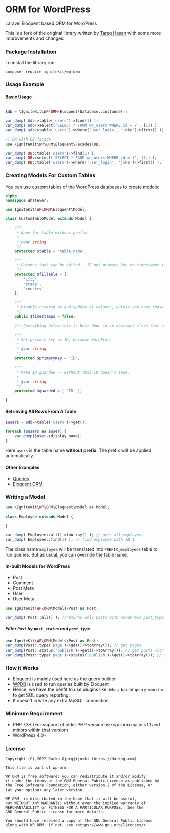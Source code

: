 # ORM for WordPress

Laravel Eloquent based ORM for WordPress

This is a fork of the original library written by [Tareq Hasan](https://tareq.co) with some more improvements and changes. 

 
### Package Installation

To install the library run:

```
composer require ignitekit/wp-orm
```

### Usage Example

#### Basic Usage 

```php

$db = \IgniteKit\WP\ORM\Eloquent\Database::instance();

var_dump( $db->table('users')->find(1) );
var_dump( $db->select('SELECT * FROM wp_users WHERE id = ?', [1]) );
var_dump( $db->table('users')->where('user_login', 'john')->first() );

// OR with DB facade
use \IgniteKit\WP\ORM\Eloquent\Facades\DB;

var_dump( DB::table('users')->find(1) );
var_dump( DB::select('SELECT * FROM wp_users WHERE id = ?', [1]) );
var_dump( DB::table('users')->where('user_login', 'john')->first() );
```

### Creating Models For Custom Tables
You can use custom tables of the WordPress databases to create models:

```php
<?php
namespace Whatever;

use IgniteKit\WP\ORM\Eloquent\Model;

class CustomTableModel extends Model {

    /**
     * Name for table without prefix
     *
     * @var string
     */
    protected $table = 'table_name';

    /**
     * Columns that can be edited - IE not primary key or timestamps if being used
     */
    protected $fillable = [
        'city',
        'state',
        'country'
    ];

    /**
     * Disable created_at and update_at columns, unless you have those.
     */
    public $timestamps = false;

    /** Everything below this is best done in an abstract class that custom tables extend */

    /**
     * Set primary key as ID, because WordPress
     *
     * @var string
     */
    protected $primaryKey = 'ID';

    /**
     * Make ID guarded -- without this ID doesn't save.
     *
     * @var string
     */
    protected $guarded = [ 'ID' ];

}
```

#### Retrieving All Rows From A Table

```php
$users = $db->table('users')->get();

foreach ($users as $user) {
    var_dump($user->display_name);
}
```

Here `users` is the table name **without prefix**. The prefix will be applied automatically.


#### Other Examples

 - [Queries](https://laravel.com/docs/8.x/queries)
 - [Eloquent ORM](https://laravel.com/docs/8.x/eloquent)

### Writing a Model

```php
use \IgniteKit\WP\ORM\Eloquent\Model as Model;

class Employee extends Model {

}

var_dump( Employee::all()->toArray() ); // gets all employees
var_dump( Employee::find(1) ); // find employee with ID 1
```
The class name `Employee` will be translated into `PREFIX_employees` table to run queries. But as usual, you can override the table name.

#### In-built Models for WordPress

- Post
- Comment
- Post Meta
- User
- User Meta


```php
use IgniteKit\WP\ORM\Models\Post as Post;

var_dump( Post::all() ); //returns only posts with WordPress post_type "post"
```

##### Filter `Post` by `post_status` and `post_type`
```php
use IgniteKit\WP\ORM\Models\Post as Post;
var_dump(Post::type('page')->get()->toArray()); // get pages
var_dump(Post::status('publish')->get()->toArray()); // get posts with publish status
var_dump(Post::type('page')->status('publish')->get()->toArray()); // get pages with publish status
```

### How it Works

 - Eloquent is mainly used here as the query builder
 - [WPDB](https://developer.wordpress.org/reference/classes/wpdb/) is used to run queries built by Eloquent
 - Hence, we have the benfit to use plugins like `debug-bar` or `query-monitor` to get SQL query reporting.
 - It doesn't create any extra MySQL connection


### Minimum Requirement
 - PHP 7.3+ (For support of older PHP version use wp-orm major v1.1 and minors within that version)
 - WordPress 4.0+


### License

```
Copyright (C) 2022 Darko Gjorgjijoski (https://darkog.com)

This file is part of wp-orm

WP ORM is free software: you can redistribute it and/or modify
it under the terms of the GNU General Public License as published by
the Free Software Foundation, either version 2 of the License, or
(at your option) any later version.

WP ORM  is distributed in the hope that it will be useful,
but WITHOUT ANY WARRANTY; without even the implied warranty of
MERCHANTABILITY or FITNESS FOR A PARTICULAR PURPOSE.  See the
GNU General Public License for more details.

You should have received a copy of the GNU General Public License
along with WP ORM. If not, see <https://www.gnu.org/licenses/>.
```
